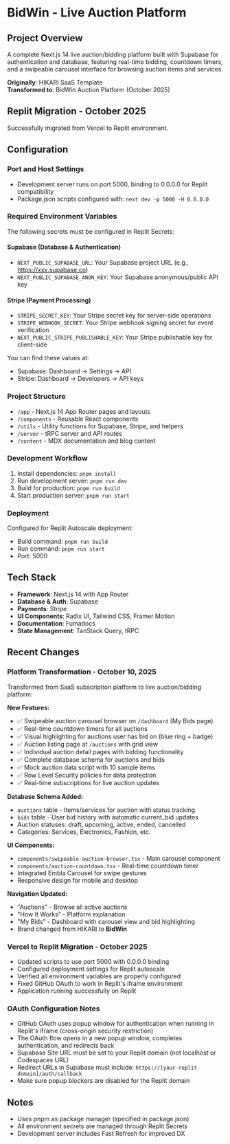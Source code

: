 # BidWin - Live Auction Platform

## Project Overview
A complete Next.js 14 live auction/bidding platform built with Supabase for authentication and database, featuring real-time bidding, countdown timers, and a swipeable carousel interface for browsing auction items and services.

**Originally**: HIKARI SaaS Template  
**Transformed to**: BidWin Auction Platform (October 2025)

## Replit Migration - October 2025
Successfully migrated from Vercel to Replit environment.

## Configuration

### Port and Host Settings
- Development server runs on port 5000, binding to 0.0.0.0 for Replit compatibility
- Package.json scripts configured with: `next dev -p 5000 -H 0.0.0.0`

### Required Environment Variables
The following secrets must be configured in Replit Secrets:

#### Supabase (Database & Authentication)
- `NEXT_PUBLIC_SUPABASE_URL`: Your Supabase project URL (e.g., https://xxx.supabase.co)
- `NEXT_PUBLIC_SUPABASE_ANON_KEY`: Your Supabase anonymous/public API key

#### Stripe (Payment Processing)
- `STRIPE_SECRET_KEY`: Your Stripe secret key for server-side operations
- `STRIPE_WEBHOOK_SECRET`: Your Stripe webhook signing secret for event verification
- `NEXT_PUBLIC_STRIPE_PUBLISHABLE_KEY`: Your Stripe publishable key for client-side

You can find these values at:
- Supabase: Dashboard → Settings → API
- Stripe: Dashboard → Developers → API keys

### Project Structure
- `/app` - Next.js 14 App Router pages and layouts
- `/components` - Reusable React components
- `/utils` - Utility functions for Supabase, Stripe, and helpers
- `/server` - tRPC server and API routes
- `/content` - MDX documentation and blog content

### Development Workflow
1. Install dependencies: `pnpm install`
2. Run development server: `pnpm run dev`
3. Build for production: `pnpm run build`
4. Start production server: `pnpm run start`

### Deployment
Configured for Replit Autoscale deployment:
- Build command: `pnpm run build`
- Run command: `pnpm run start`
- Port: 5000

## Tech Stack
- **Framework**: Next.js 14 with App Router
- **Database & Auth**: Supabase
- **Payments**: Stripe
- **UI Components**: Radix UI, Tailwind CSS, Framer Motion
- **Documentation**: Fumadocs
- **State Management**: TanStack Query, tRPC

## Recent Changes

### Platform Transformation - October 10, 2025
Transformed from SaaS subscription platform to live auction/bidding platform:

**New Features:**
- ✅ Swipeable auction carousel browser on `/dashboard` (My Bids page)
- ✅ Real-time countdown timers for all auctions
- ✅ Visual highlighting for auctions user has bid on (blue ring + badge)
- ✅ Auction listing page at `/auctions` with grid view
- ✅ Individual auction detail pages with bidding functionality
- ✅ Complete database schema for auctions and bids
- ✅ Mock auction data script with 10 sample items
- ✅ Row Level Security policies for data protection
- ✅ Real-time subscriptions for live auction updates

**Database Schema Added:**
- `auctions` table - Items/services for auction with status tracking
- `bids` table - User bid history with automatic current_bid updates
- Auction statuses: draft, upcoming, active, ended, cancelled
- Categories: Services, Electronics, Fashion, etc.

**UI Components:**
- `components/swipeable-auction-browser.tsx` - Main carousel component
- `components/auction-countdown.tsx` - Real-time countdown timer
- Integrated Embla Carousel for swipe gestures
- Responsive design for mobile and desktop

**Navigation Updated:**
- "Auctions" - Browse all active auctions
- "How It Works" - Platform explanation
- "My Bids" - Dashboard with carousel view and bid highlighting
- Brand changed from HIKARI to **BidWin**

### Vercel to Replit Migration - October 2025
- Updated scripts to use port 5000 with 0.0.0.0 binding
- Configured deployment settings for Replit autoscale
- Verified all environment variables are properly configured
- Fixed GitHub OAuth to work in Replit's iframe environment
- Application running successfully on Replit

### OAuth Configuration Notes
- GitHub OAuth uses popup window for authentication when running in Replit's iframe (cross-origin security restriction)
- The OAuth flow opens in a new popup window, completes authentication, and redirects back
- Supabase Site URL must be set to your Replit domain (not localhost or Codespaces URL)
- Redirect URLs in Supabase must include: `https://[your-replit-domain]/auth/callback`
- Make sure popup blockers are disabled for the Replit domain

## Notes
- Uses pnpm as package manager (specified in package.json)
- All environment secrets are managed through Replit Secrets
- Development server includes Fast Refresh for improved DX
